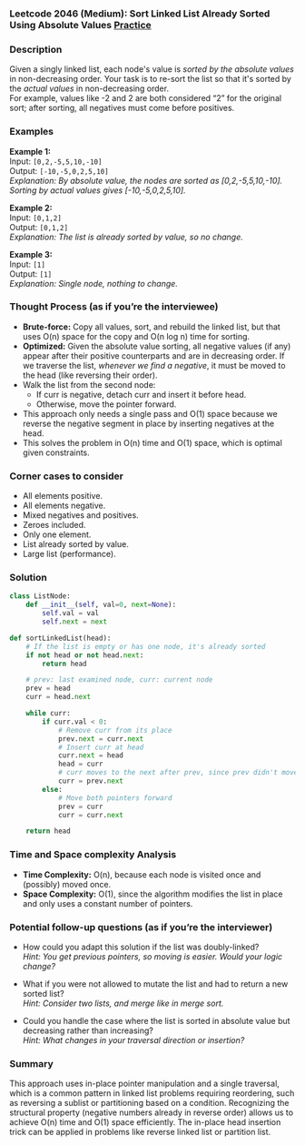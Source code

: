 ### Leetcode 2046 (Medium): Sort Linked List Already Sorted Using Absolute Values [Practice](https://leetcode.com/problems/sort-linked-list-already-sorted-using-absolute-values)

### Description  
Given a singly linked list, each node's value is *sorted by the absolute values* in non-decreasing order. Your task is to re-sort the list so that it's sorted by the *actual values* in non-decreasing order.  
For example, values like -2 and 2 are both considered “2” for the original sort; after sorting, all negatives must come before positives.

### Examples  

**Example 1:**  
Input: `[0,2,-5,5,10,-10]`  
Output: `[-10,-5,0,2,5,10]`  
*Explanation: By absolute value, the nodes are sorted as [0,2,-5,5,10,-10]. Sorting by actual values gives [-10,-5,0,2,5,10].*

**Example 2:**  
Input: `[0,1,2]`  
Output: `[0,1,2]`  
*Explanation: The list is already sorted by value, so no change.*

**Example 3:**  
Input: `[1]`  
Output: `[1]`  
*Explanation: Single node, nothing to change.*

### Thought Process (as if you’re the interviewee)  
- **Brute-force:** Copy all values, sort, and rebuild the linked list, but that uses O(n) space for the copy and O(n log n) time for sorting.
- **Optimized:** Given the absolute value sorting, all negative values (if any) appear after their positive counterparts and are in decreasing order. If we traverse the list, *whenever we find a negative*, it must be moved to the head (like reversing their order).  
- Walk the list from the second node:
  - If curr is negative, detach curr and insert it before head.
  - Otherwise, move the pointer forward.
- This approach only needs a single pass and O(1) space because we reverse the negative segment in place by inserting negatives at the head.  
- This solves the problem in O(n) time and O(1) space, which is optimal given constraints.

### Corner cases to consider  
- All elements positive.
- All elements negative.
- Mixed negatives and positives.
- Zeroes included.
- Only one element.
- List already sorted by value.
- Large list (performance).

### Solution

```python
class ListNode:
    def __init__(self, val=0, next=None):
        self.val = val
        self.next = next

def sortLinkedList(head):
    # If the list is empty or has one node, it's already sorted
    if not head or not head.next:
        return head

    # prev: last examined node, curr: current node
    prev = head
    curr = head.next

    while curr:
        if curr.val < 0:
            # Remove curr from its place
            prev.next = curr.next
            # Insert curr at head
            curr.next = head
            head = curr
            # curr moves to the next after prev, since prev didn't move
            curr = prev.next
        else:
            # Move both pointers forward
            prev = curr
            curr = curr.next

    return head
```

### Time and Space complexity Analysis  

- **Time Complexity:** O(n), because each node is visited once and (possibly) moved once.
- **Space Complexity:** O(1), since the algorithm modifies the list in place and only uses a constant number of pointers.

### Potential follow-up questions (as if you’re the interviewer)  

- How could you adapt this solution if the list was doubly-linked?  
  *Hint: You get previous pointers, so moving is easier. Would your logic change?*

- What if you were not allowed to mutate the list and had to return a new sorted list?  
  *Hint: Consider two lists, and merge like in merge sort.*

- Could you handle the case where the list is sorted in absolute value but decreasing rather than increasing?  
  *Hint: What changes in your traversal direction or insertion?*

### Summary
This approach uses in-place pointer manipulation and a single traversal, which is a common pattern in linked list problems requiring reordering, such as reversing a sublist or partitioning based on a condition. Recognizing the structural property (negative numbers already in reverse order) allows us to achieve O(n) time and O(1) space efficiently. The in-place head insertion trick can be applied in problems like reverse linked list or partition list.